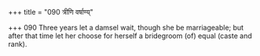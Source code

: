 +++
title = "090 त्रीणि वर्षाण्य्"

+++
090	Three years let a damsel wait, though she be marriageable; but after that time let her choose for herself a bridegroom (of) equal (caste and rank).